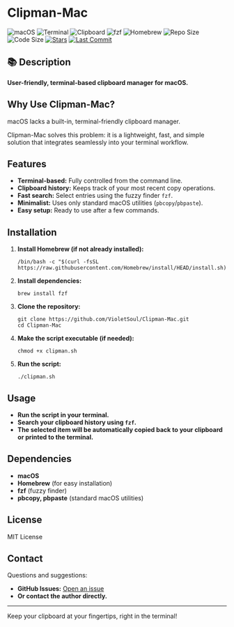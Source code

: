 # Clipman-Mac

![macOS](https://img.shields.io/badge/macOS-000000?style=flat&logo=apple&logoColor=white)
![Terminal](https://img.shields.io/badge/Terminal-✓-black)
![Clipboard](https://img.shields.io/badge/Clipboard-✓-purple)
![fzf](https://img.shields.io/badge/fzf-✓-green)
![Homebrew](https://img.shields.io/badge/Homebrew-✓-orange)
![Repo Size](https://img.shields.io/github/repo-size/VioletSoul/Clipman-Mac)
![Code Size](https://img.shields.io/github/languages/code-size/VioletSoul/Clipman-Mac)
[![Stars](https://img.shields.io/github/stars/VioletSoul/Clipman-Mac.svg?style=social)](https://github.com/VioletSoul/Clipman-Mac)
[![Last Commit](https://img.shields.io/github/last-commit/VioletSoul/Clipman-Mac.svg)](https://github.com/VioletSoul/Clipman-Mac/commits/main)

## 📚 Description

**User-friendly, terminal-based clipboard manager for macOS.**

## Why Use Clipman-Mac?

macOS lacks a built-in, terminal-friendly clipboard manager.

Clipman-Mac solves this problem: it is a lightweight, fast, and simple solution that integrates seamlessly into your terminal workflow.

## Features

- **Terminal-based:** Fully controlled from the command line.
- **Clipboard history:** Keeps track of your most recent copy operations.
- **Fast search:** Select entries using the fuzzy finder `fzf`.
- **Minimalist:** Uses only standard macOS utilities (`pbcopy`/`pbpaste`).
- **Easy setup:** Ready to use after a few commands.

## Installation

1. **Install Homebrew (if not already installed):**
    ```
    /bin/bash -c "$(curl -fsSL https://raw.githubusercontent.com/Homebrew/install/HEAD/install.sh)"
    ```

2. **Install dependencies:**
    ```
    brew install fzf
    ```

3. **Clone the repository:**
    ```
    git clone https://github.com/VioletSoul/Clipman-Mac.git
    cd Clipman-Mac
    ```

4. **Make the script executable (if needed):**
    ```
    chmod +x clipman.sh
    ```

5. **Run the script:**
    ```
    ./clipman.sh
    ```

## Usage

- **Run the script in your terminal.**
- **Search your clipboard history using `fzf`.**
- **The selected item will be automatically copied back to your clipboard or printed to the terminal.**

## Dependencies

- **macOS**
- **Homebrew** (for easy installation)
- **fzf** (fuzzy finder)
- **pbcopy, pbpaste** (standard macOS utilities)

## License

MIT License

## Contact

Questions and suggestions:
- **GitHub Issues:** [Open an issue](https://github.com/VioletSoul/Clipman-Mac/issues)
- **Or contact the author directly.**

---

Keep your clipboard at your fingertips, right in the terminal!
